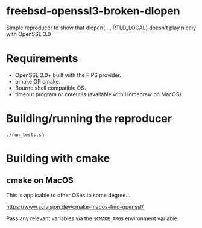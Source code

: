 # freebsd-openssl3-broken-dlopen
Simple reproducer to show that dlopen(..., RTLD_LOCAL) doesn't play nicely with OpenSSL 3.0

# Requirements

- OpenSSL 3.0+ built with the FIPS provider.
- bmake OR cmake.
- Bourne shell compatible OS.
- timeout program or coreutils (available with Homebrew on MacOS)

# Building/running the reproducer

```
./run_tests.sh
```

# Building with cmake

## cmake on MacOS

This is applicable to other OSes to some degree...

https://www.scivision.dev/cmake-macos-find-openssl/

Pass any relevant variables via the `$CMAKE_ARGS` environment variable.
